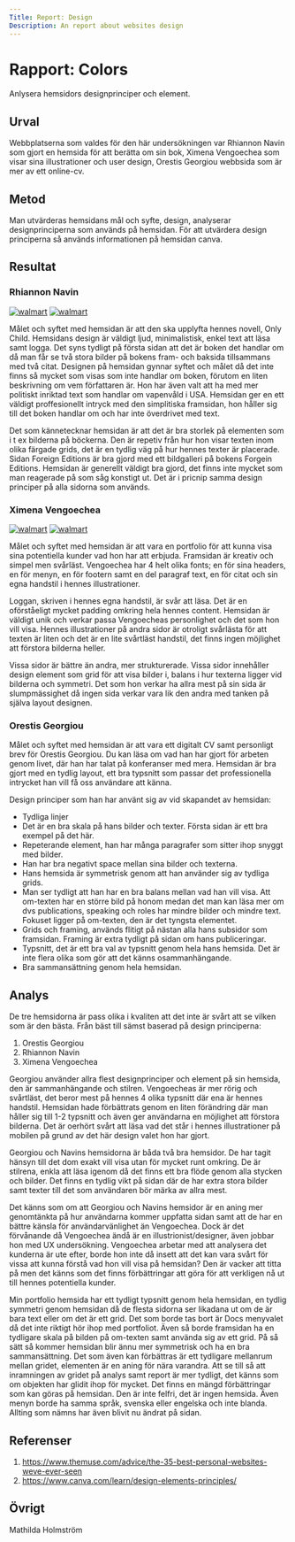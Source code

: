 ```yaml
---
Title: Report: Design
Description: An report about websites design
---
```


Rapport: Colors
==================

Anlysera hemsidors designprinciper och element.

Urval
-----------------------

Webbplatserna som valdes för den här undersökningen var Rhiannon Navin som gjort en hemsida för att berätta om sin bok,
Ximena Vengoechea som visar sina illustrationer och user design, Orestis Georgiou webbsida som är mer av ett
online-cv.

Metod
-----------------------

Man utvärderas hemsidans mål och syfte, design, analyserar designprinciperna som används på hemsidan. För att utvärdera 
design principerna så används informationen på hemsidan canva.

Resultat
-----------------------

### Rhiannon Navin
<div class="analysis-img">
<a href="image/RhiannonNavin.png"><img src="../image/RhiannonNavin.png" alt="walmart"></a>
<a href="image/RhiannonNavingGallery.png"><img src="../image/RhiannonNavingGallery.png" alt="walmart"></a>
</div>

Målet och syftet med hemsidan är att den ska upplyfta hennes novell, Only Child. Hemsidans design är väldigt ljud, minimalistisk,
enkel text att läsa samt logga. Det syns tydligt på första sidan att det är boken det handlar om då man får se två stora
bilder på bokens fram- och baksida tillsammans med två citat. Designen på hemsidan gynnar syftet och målet då det inte finns
så mycket som visas som inte handlar om boken, förutom en liten beskrivning om vem författaren är. Hon har även valt
att ha med mer politiskt inriktad text som handlar om vapenvåld i USA. Hemsidan ger en ett väldigt proffesionellt
intryck med den simplitiska framsidan, hon håller sig till det boken handlar om och har inte överdrivet med text.


Det som kännetecknar hemsidan är att det är bra storlek på elementen som i t ex bilderna på böckerna. Den är repetiv
från hur hon visar texten inom olika färgade grids, det är en tydlig väg på hur hennes texter är placerade. Sidan 
Foreign Editions är bra gjord med ett bildgalleri på bokens Forgein Editions. Hemsidan är generellt väldigt bra gjord, 
det finns inte mycket som man reagerade på som såg konstigt ut. Det är i pricnip samma design principer på alla sidorna
som används.

### Ximena Vengoechea
<div class="analysis-img">
<a href="http://www.ximenavengoechea.com/"><img src="../image/Vengoechea.png" alt="walmart"></a>
<a href="http://www.ximenavengoechea.com/illustrations"><img src="../image/VengoecheaIllustrations.png" alt="walmart"></a> 
</div>

Målet och syftet med hemsidan är att vara en portfolio för att kunna visa sina potentiella kunder vad hon har att
erbjuda. Framsidan är kreativ och simpel men svårläst. Vengoechea har 4 helt olika fonts; en för sina headers, en
för menyn, en för footern samt en del paragraf text, en för citat och sin egna handstil i hennes illustrationer.


Loggan, skriven i hennes egna handstil, är svår att läsa. Det är en oförståeligt mycket padding omkring hela hennes
content. Hemsidan är väldigt unik och verkar passa Vengoecheas personlighet och det som hon vill visa. Hennes
illustrationer på andra sidor är otroligt svårlästa för att texten är liten och det är en lite svårtläst handstil, det
finns ingen möjlighet att förstora bilderna heller. 

Vissa sidor är bättre än andra, mer strukturerade. Vissa sidor innehåller design element som grid för att visa bilder i,
balans i hur texterna ligger vid bilderna och symmetri. Det som hon verkar ha allra mest på sin sida är slumpmässighet
då ingen sida verkar vara lik den andra med tanken på själva layout designen.



### Orestis Georgiou
Målet och syftet med hemsidan är att vara ett digitalt CV samt personligt brev för Orestis Georgiou. Du kan läsa om vad
han har gjort för arbeten genom livet, där han har talat på konferanser med mera. Hemsidan är bra gjort med en tydlig
layout, ett bra typsnitt som passar det professionella intrycket han vill få oss användare att känna.

Design principer som han har använt sig av vid skapandet av hemsidan:
* Tydliga linjer
* Det är en bra skala på hans bilder och texter. Första sidan är ett bra exempel på det här.
* Repeterande element, han har många paragrafer som sitter ihop snyggt med bilder.
* Han har bra negativt space mellan sina bilder och texterna.
* Hans hemsida är symmetrisk genom att han använder sig av tydliga grids.
* Man ser tydligt att han har en bra balans mellan vad han vill visa. Att om-texten har en större bild på honom medan
det man kan läsa mer om dvs publications, speaking och roles har mindre bilder och mindre text. Fokuset ligger på om-texten,
den är det tyngsta elementet.
* Grids och framing, används flitigt på nästan alla hans subsidor som framsidan. Framing är extra tydligt på sidan om
hans publiceringar.
* Typsnitt, det är ett bra val av typsnitt genom hela hans hemsida. Det är inte flera olika som gör att det känns osammanhängande.
* Bra sammansättning genom hela hemsidan.

Analys
-----------------------

De tre hemsidorna är pass olika i kvaliten att det inte är svårt att se vilken som är den bästa. Från bäst till sämst baserad
på design principerna:

1. Orestis Georgiou
2. Rhiannon Navin
3. Ximena Vengoechea

Georgiou använder allra flest designprinciper och element på sin hemsida, den är sammanhängande och stilren. Vengoecheas
är mer rörig och svårtläst, det beror mest på hennes 4 olika typsnitt där ena är hennes handstil. Hemsidan hade förbättrats
genom en liten förändring där man håller sig till 1-2 typsnitt och även ger användarna en möjlighet att förstora bilderna.
Det är oerhört svårt att läsa vad det står i hennes illustrationer på mobilen på grund av det här design valet hon har gjort.

Georgiou och Navins hemsidorna är båda två bra hemsidor. De har tagit hänsyn till det dom exakt vill visa utan för mycket
runt omkring. De är stilrena, enkla att läsa igenom då det finns ett bra flöde genom alla stycken och bilder. Det finns
en tydlig vikt på sidan där de har extra stora bilder samt texter till det som användaren bör märka av allra mest.

Det känns som om att Georgiou och Navins hemsidor är en aning mer genomtänkta på hur användarna kommer uppfatta sidan samt
att de har en bättre känsla för användarvänlighet än Vengoechea. Dock är det förvånande då Vengoechea ändå är en 
illustrionist/designer, även jobbar hon med UX undersökning. Vengoechea arbetar med att analysera det kunderna är ute efter,
borde hon inte då insett att det kan vara svårt för vissa att kunna förstå vad hon vill visa på hemsidan? Den är vacker
att titta på men det känns som det finns förbättringar att göra för att verkligen nå ut till hennes potentiella kunder.

Min portfolio hemsida har ett tydligt typsnitt genom hela hemsidan, en tydlig symmetri genom hemsidan då de flesta sidorna
ser likadana ut om de är bara text eller om det är ett grid. Det som borde tas bort är Docs menyvalet då det inte riktigt
hör ihop med portfoliot. Även så borde framsidan ha en tydligare skala på bilden på om-texten samt använda sig av ett grid.
På så sätt så kommer hemsidan blir ännu mer symmetrisk och ha en bra sammansättning. Det som även kan förbättras är ett
tydligare mellanrum mellan gridet, elementen är en aning för nära varandra. Att se till så att inramningen av gridet på
analys samt report är mer tydligt, det känns som om objekten har glidit ihop för mycket. Det finns en mängd förbättringar
som kan göras på hemsidan. Den är inte felfri, det är ingen hemsida. Även menyn borde ha samma språk, svenska eller engelska
och inte blanda. Allting som nämns har även blivit nu ändrat på sidan.

Referenser
-----------------------

1. https://www.themuse.com/advice/the-35-best-personal-websites-weve-ever-seen
2. https://www.canva.com/learn/design-elements-principles/

Övrigt
-----------------------

Mathilda Holmström